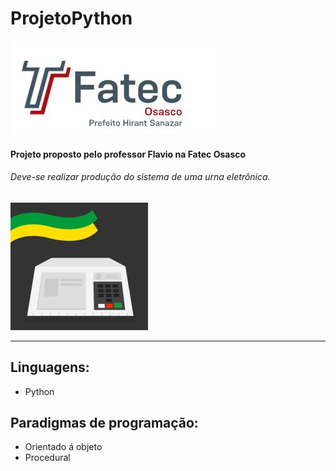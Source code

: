 # ProjetoPython
![Fatec Osasco](imgPgit/ftFatec.jpg)
#### Projeto proposto pelo professor Flavio na Fatec Osasco
###### Deve-se realizar produção do sistema de uma urna eletrônica.
![urna eletrônica](imgPgit/urna.jpg)

------------------------------------------------------------------
## Linguagens:
- Python
## Paradigmas de programação:
- Orientado á objeto
- Procedural
